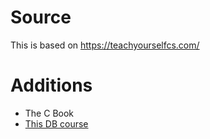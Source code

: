 # Source
This is based on https://teachyourselfcs.com/

# Additions

- The C Book
- [This DB course][1]

[1]:http://cs.stanford.edu/people/widom/DB-mooc.html
